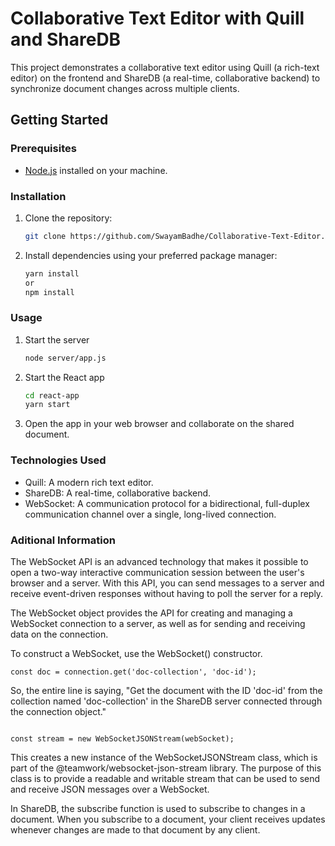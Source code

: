 # Collaborative Text Editor with Quill and ShareDB

This project demonstrates a collaborative text editor using Quill (a rich-text editor) on the frontend and ShareDB (a real-time, collaborative backend) to synchronize document changes across multiple clients.

## Getting Started

### Prerequisites

- [Node.js](https://nodejs.org/) installed on your machine.

### Installation

1. Clone the repository:

   ```bash
   git clone https://github.com/SwayamBadhe/Collaborative-Text-Editor.git

   ```

2. Install dependencies using your preferred package manager:

   ```bash
   yarn install
   or
   npm install
   ```

### Usage

1. Start the server

   ```bash
   node server/app.js

   ```

2. Start the React app

   ```bash
   cd react-app
   yarn start

   ```

3. Open the app in your web browser and collaborate on the shared document.

### Technologies Used

- Quill: A modern rich text editor.
- ShareDB: A real-time, collaborative backend.
- WebSocket: A communication protocol for a bidirectional, full-duplex communication channel over a single, long-lived connection.

### Aditional Information

The WebSocket API is an advanced technology that makes it possible to open a two-way interactive communication session between the user's browser and a server. With this API, you can send messages to a server and receive event-driven responses without having to poll the server for a reply.

The WebSocket object provides the API for creating and managing a WebSocket connection to a server, as well as for sending and receiving data on the connection.

To construct a WebSocket, use the WebSocket() constructor.

```
const doc = connection.get('doc-collection', 'doc-id');

```

So, the entire line is saying, "Get the document with the ID 'doc-id' from the collection named 'doc-collection' in the ShareDB server connected through the connection object."

```

const stream = new WebSocketJSONStream(webSocket);

```

This creates a new instance of the WebSocketJSONStream class, which is part of the @teamwork/websocket-json-stream library. The purpose of this class is to provide a readable and writable stream that can be used to send and receive JSON messages over a WebSocket.

In ShareDB, the subscribe function is used to subscribe to changes in a document. When you subscribe to a document, your client receives updates whenever changes are made to that document by any client.
